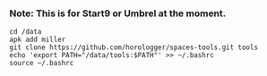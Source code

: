 ### Note: This is for Start9 or Umbrel at the moment.
```
cd /data
apk add miller
git clone https://github.com/horologger/spaces-tools.git tools
echo 'export PATH="/data/tools:$PATH"' >> ~/.bashrc
source ~/.bashrc
```
